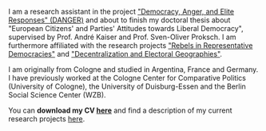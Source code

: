 I am a research assistant in the project ["Democracy, Anger, and Elite Responses" (DANGER)](https://www.uni-wh.de/en/uwh-international/university/faculty-of-management-economics-and-society/department-of-philosophy-politics-and-economics/chair-of-international-political-studies/) and about to finish my doctoral thesis about "European Citizens' and Parties' Attitudes towards Liberal Democracy", supervised by Prof. André Kaiser and Prof. Sven-Oliver Proksch. I am furthermore affiliated with the research projects ["Rebels in Representative Democracies"](https://cccp.uni-koeln.de/de/research/current-research-projects/rebels-in-representative-democracy-the-appeal-and-consequences-of-political-defection-in-europe/) and ["Decentralization and Electoral Geographies"](https://cccp.uni-koeln.de/de/research/current-research-projects/deg-decentralization-and-electoral-geographies-i-ii).

I am originally from Cologne and studied in Argentina, France and Germany. I have previously worked at the Cologne Center for Comparative Politics (University of Cologne), the University of Duisburg-Essen and the Berlin Social Science Center (WZB). 

You can **download my CV [here](CV_Kaftan.pdf)** and find a description of my current research projects [here](/research).
